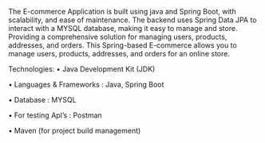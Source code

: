 The E-commerce Application is built using java and Spring Boot, with scalability, and ease of maintenance. The backend uses Spring Data JPA to interact with a MYSQL database, making it easy to manage and store. Providing a comprehensive solution for managing users, products, addresses, and orders. This Spring-based E-commerce allows you to manage users, products, addresses, and orders for an online store.

Technologies: • Java Development Kit (JDK)

• Languages & Frameworks : Java, Spring Boot

• Database : MYSQL

• For testing ApI’s : Postman

• Maven (for project build management)
